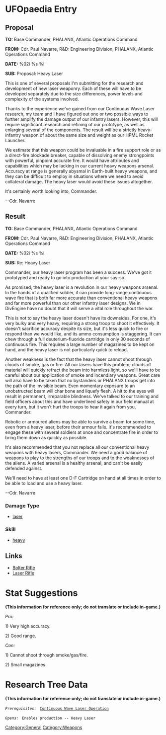 # UFOpaedia Entry

## Proposal

**TO:** Base Commander, PHALANX, Atlantic Operations Command

**FROM:** Cdr. Paul Navarre, R&D: Engineering Division, PHALANX,
Atlantic Operations Command

**DATE:** %02i %s %i

**SUB:** Proposal: Heavy Laser

This is one of several proposals I'm submitting for the research and
development of new laser weaponry. Each of these will have to be
developed separately due to the size differences, power levels and
complexity of the systems involved.

Thanks to the experience we've gained from our Continuous Wave Laser
research, my team and I have figured out one or two possible ways to
further amplify the damage output of our infantry lasers. However, this
will require significant research and refining of our prototype, as well
as enlarging several of the components. The result will be a strictly
heavy-infantry weapon of about the same size and weight as our HPML
Rocket Launcher.

We estimate that this weapon could be invaluable in a fire support role
or as a direct-fire blockade breaker, capable of dissolving enemy
strongpoints with powerful, pinpoint accurate fire. It would have
attributes and capabilities which may be lacking in our current heavy
weapons arsenal. Accuracy at range is generally abysmal in Earth-built
heavy weapons, and they can be difficult to employ in situations where
we need to avoid collateral damage. The heavy laser would avoid these
issues altogether.

It's certainly worth looking into, Commander.

--Cdr. Navarre

## Result

**TO:** Base Commander, PHALANX, Atlantic Operations Command

**FROM:** Cdr. Paul Navarre, R&D: Engineering Division, PHALANX,
Atlantic Operations Command

**DATE:** %02i %s %i

**SUB:** Re: Heavy Laser

Commander, our heavy laser program has been a success. We've got it
prototyped and ready to go into production at your say-so.

As promised, the heavy laser is a revolution in our heavy weapons
arsenal. In the hands of a qualified soldier, it can provide long-range
continuous wave fire that is both far more accurate than conventional
heavy weapons and far more powerful than our other infantry laser
designs. We in DivEngine have no doubt that it will serve a vital role
throughout the war.

This is not to say the heavy laser doesn't have its downsides. For one,
it's very bulky and very heavy, requiring a strong troop to shoot it
effectively. It doesn't sacrifice accuracy despite its size, but it's
less quick to fire or respond than we would like, and its ammo
consumption is staggering. It can chew through a full deuterium-fluoride
cartridge in only 30 seconds of continuous fire. This requires a large
number of magazines to be kept on hand, and the heavy laser is not
particularly quick to reload.

Another weakness is the fact that the heavy laser cannot shoot through
clouds of smoke, gas or fire. All our lasers have this problem; clouds
of material will quickly refract the beam into harmless light, so we'll
have to be careful about our application of smoke and incendiary
weapons. Great care will also have to be taken that no bystanders or
PHALANX troops get into the path of the invisible beam. Even momentary
exposure to an unobstructed beam will char bone and liquefy flesh. A hit
to the eyes will result in permanent, irreparable blindness. We've
talked to our training and field officers about this and have underlined
safety in our field manual at every turn, but it won't hurt the troops
to hear it again from you, Commander.

Robotic or armoured aliens may be able to survive a beam for some time,
even from a heavy laser, before their armour fails. It's recommended to
engage these with several soldiers at once and concentrate fire in order
to bring them down as quickly as possible.

It's also recommended that you not replace all our conventional heavy
weapons with heavy lasers, Commander. We need a good balance of weapons
to play to the strengths of our troops and to the weaknesses of the
aliens. A varied arsenal is a healthy arsenal, and can't be easily
defended against.

We'll need to have at least one D-F Cartridge on hand at all times in
order to be able to load and use a heavy laser.

--Cdr. Navarre

### Damage Type

- [laser](Damage/laser "wikilink")

### Skill

- [heavy](Skills/heavy "wikilink")

## Links

- [Bolter Rifle](Equipment/Primary_Weapons/Bolter_Rifle "wikilink")
- [Laser Rifle](Equipment/Primary_Weapons/Laser_Rifle "wikilink")

# Stat Suggestions

**(This information for reference only; do not translate or include
in-game.)**

*Pro:*

1\) Very high accuracy.

2\) Good range.

*Con:*

1\) Cannot shoot through smoke/gas/fire.

2\) Small magazines.

# Research Tree Data

**(This information for reference only; do not translate or include
in-game.)**

*`Prerequisites:`*
` `[`Continuous Wave Laser Operation`](Research/Continuous_Wave_Laser_Operation "wikilink")

*`Opens:`*
` Enables production -- Heavy Laser`

[Category:General](Category:General "wikilink")
[Category:Weapons](Category:Weapons "wikilink")